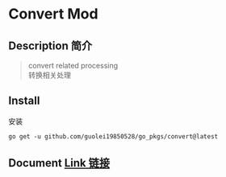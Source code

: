 # Convert Mod
## Description 简介
> convert related processing  
> 转换相关处理 
## Install 
安装
```shell
go get -u github.com/guolei19850528/go_pkgs/convert@latest
```
## Document [Link 链接](https://pkg.go.dev/github.com/guolei19850528/go_pkgs/convert)
